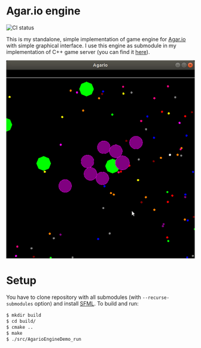 # Agar.io engine
![CI status](https://github.com/dziulek/AgarioEngine/actions/workflows/build.yml/badge.svg)

This is my standalone, simple implementation of game engine for [Agar.io](https://agar.io/) with simple graphical interface.
I use this engine as submodule in my implementation of C++ game server (you can find it [here](https://github.com/dziulek/AgarioServer)).

![](agarioDemo.gif)

# Setup
You have to clone repository with all submodules (with `--recurse-submodules` option) and install [SFML](https://www.sfml-dev.org/download.php).
To build and run:
```
$ mkdir build
$ cd build/
$ cmake ..
$ make
$ ./src/AgarioEngineDemo_run
```

